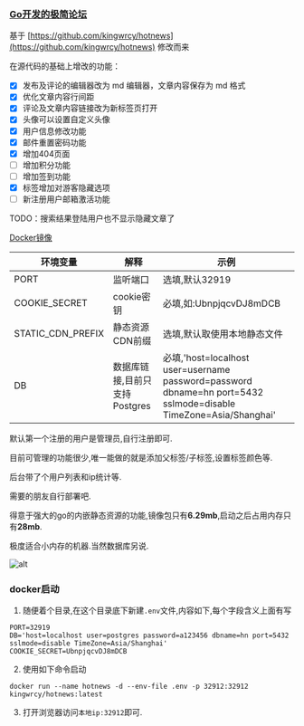 ### [Go开发的极简论坛](https://one.wangtwothree.com)

基于 [https://github.com/kingwrcy/hotnews](https://github.com/kingwrcy/hotnews) 修改而来

在源代码的基础上增改的功能：

-[x] 发布及评论的编辑器改为 md 编辑器，文章内容保存为 md 格式
-[x] 优化文章内容行间距
-[x] 评论及文章内容链接改为新标签页打开
-[x] 头像可以设置自定义头像
-[x] 用户信息修改功能
-[x] 邮件重置密码功能
-[x] 增加404页面
-[ ] 增加积分功能
-[ ] 增加签到功能
-[x] 标签增加对游客隐藏选项
-[ ] 新注册用户邮箱激活功能

TODO：搜索结果登陆用户也不显示隐藏文章了

[Docker镜像](https://hub.docker.com/repository/docker/kingwrcy/hotnews)

| 环境变量          | 解释                  | 示例                                                                                                             |
|---------------|---------------------|----------------------------------------------------------------------------------------------------------------|
| PORT          | 监听端口                | 选填,默认32919                                                                                                     |
| COOKIE_SECRET | cookie密钥            | 必填,如:UbnpjqcvDJ8mDCB                                                                                           |
| STATIC_CDN_PREFIX | 静态资源CDN前缀           | 选填,默认取使用本地静态文件                                                                                                 |
| DB            | 数据库链接,目前只支持Postgres | 必填,'host=localhost user=username password=password dbname=hn port=5432 sslmode=disable TimeZone=Asia/Shanghai' |

默认第一个注册的用户是管理员,自行注册即可.

目前可管理的功能很少,唯一能做的就是添加父标签/子标签,设置标签颜色等.

后台带了个用户列表和ip统计等.

需要的朋友自行部署吧.

得意于强大的go的内嵌静态资源的功能,镜像包只有**6.29mb**,启动之后占用内存只有**28mb**.

极度适合小内存的机器.当然数据库另说.

![alt](https://openai-75050.gzc.vod.tencent-cloud.com/openaiassets_5ba4ebcbd2030fee5ac43c38e41a0f41_2579861720144999302.png 'title')


### docker启动

1. 随便着个目录,在这个目录底下新建`.env`文件,内容如下,每个字段含义上面有写
```dotenv
PORT=32919
DB='host=localhost user=postgres password=a123456 dbname=hn port=5432 sslmode=disable TimeZone=Asia/Shanghai'
COOKIE_SECRET=UbnpjqcvDJ8mDCB
```

2. 使用如下命令启动
```shell
docker run --name hotnews -d --env-file .env -p 32912:32912 kingwrcy/hotnews:latest
```

3. 打开浏览器访问`本地ip:32912`即可.